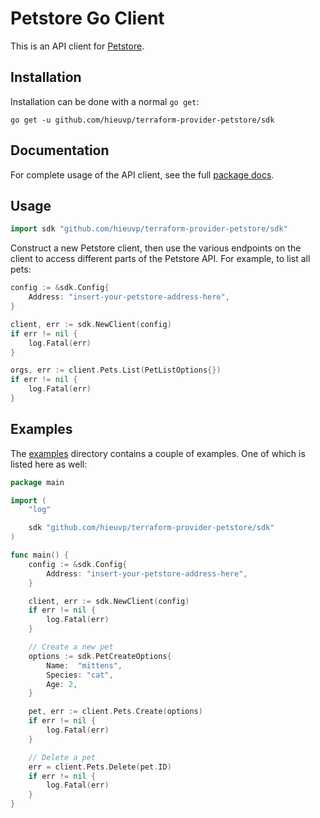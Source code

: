 # Petstore Go Client

This is an API client for [Petstore](https://github.com/scottwinkler/manning-code).

## Installation

Installation can be done with a normal `go get`:

```
go get -u github.com/hieuvp/terraform-provider-petstore/sdk
```

## Documentation

For complete usage of the API client, see the full [package docs](https://godoc.org/github.com/hieuvp/terraform-provider-petstore/sdk).

## Usage

```go
import sdk "github.com/hieuvp/terraform-provider-petstore/sdk"
```

Construct a new Petstore client, then use the various endpoints on the client to
access different parts of the Petstore API. For example, to list
all pets:

```go
config := &sdk.Config{
	Address: "insert-your-petstore-address-here",
}

client, err := sdk.NewClient(config)
if err != nil {
	log.Fatal(err)
}

orgs, err := client.Pets.List(PetListOptions{})
if err != nil {
	log.Fatal(err)
}
```

## Examples

The [examples](https://github.com/hieuvp/terraform-provider-petstore/tree/main/sdk/examples) directory
contains a couple of examples. One of which is listed here as well:

```go
package main

import (
	"log"

	sdk "github.com/hieuvp/terraform-provider-petstore/sdk"
)

func main() {
	config := &sdk.Config{
		Address: "insert-your-petstore-address-here",
	}

	client, err := sdk.NewClient(config)
	if err != nil {
		log.Fatal(err)
	}

	// Create a new pet
	options := sdk.PetCreateOptions{
        Name:  "mittens",
        Species: "cat",
        Age: 2,
	}

	pet, err := client.Pets.Create(options)
	if err != nil {
		log.Fatal(err)
	}

	// Delete a pet
	err = client.Pets.Delete(pet.ID)
	if err != nil {
		log.Fatal(err)
	}
}
```
